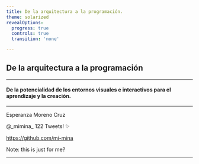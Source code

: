 ```yaml
---
title: De la arquitectura a la programación.
theme: solarized
revealOptions:
  progress: true
  controls: true
  transition: 'none'

---
```


<!-- .slide: data-background="./assets/fondo01.jpg" -->

## De la arquitectura a la programación

---

#### De la potencialidad de los entornos visuales e interactivos para el aprendizaje y la creación.

---

Esperanza Moreno Cruz

@\_mimina\_ 122 Tweets! :sparkles:

https://github.com/mi-mina

Note: this is just for me?

---
